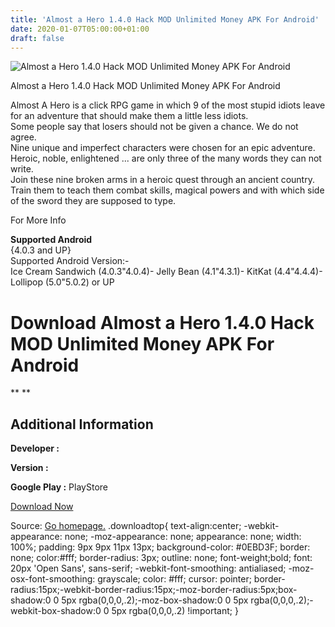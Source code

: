 ```yaml
---
title: 'Almost a Hero 1.4.0 Hack MOD Unlimited Money APK For Android'
date: 2020-01-07T05:00:00+01:00
draft: false
---
```


![Almost a Hero 1.4.0 Hack MOD Unlimited Money APK For Android](https://i0.wp.com/apkhome.net/wp-content/uploads/2017/05/Almost-a-Hero-1.4.0.png "Almost a Hero 1.4.0 Hack MOD Unlimited Money APK For Android")

  

Almost a Hero 1.4.0 Hack MOD Unlimited Money APK For Android

Almost A Hero is a click RPG game in which 9 of the most stupid idiots leave for an adventure that should make them a little less idiots.  
Some people say that losers should not be given a chance. We do not agree.  
Nine unique and imperfect characters were chosen for an epic adventure. Heroic, noble, enlightened ... are only three of the many words they can not write.  
Join these nine broken arms in a heroic quest through an ancient country. Train them to teach them combat skills, magical powers and with which side of the sword they are supposed to type.

For More Info

**Supported Android**  
{4.0.3 and UP}  
Supported Android Version:-  
Ice Cream Sandwich (4.0.3"4.0.4)- Jelly Bean (4.1"4.3.1)- KitKat (4.4"4.4.4)- Lollipop (5.0"5.0.2) or UP

Download Almost a Hero 1.4.0 Hack MOD Unlimited Money APK For Android
=====================================================================

** **

Additional Information
----------------------

**Developer :**

**Version :**

**Google Play :** PlayStore

  

[Download Now](https://store4app.co/post/almost-a-hero-1-4-0-hack-mod-unlimited-money-apk-for-android_1573671894)

  
Source: [Go homepage.](https://store4app.co/post/almost-a-hero-1-4-0-hack-mod-unlimited-money-apk-for-android_1573671894) .downloadtop{ text-align:center; -webkit-appearance: none; -moz-appearance: none; appearance: none; width: 100%; padding: 9px 9px 11px 13px; background-color: #0EBD3F; border: none; color:#fff; border-radius: 3px; outline: none; font-weight;bold; font: 20px 'Open Sans', sans-serif; -webkit-font-smoothing: antialiased; -moz-osx-font-smoothing: grayscale; color: #fff; cursor: pointer; border-radius:15px;-webkit-border-radius:15px;-moz-border-radius:5px;box-shadow:0 0 5px rgba(0,0,0,.2);-moz-box-shadow:0 0 5px rgba(0,0,0,.2);-webkit-box-shadow:0 0 5px rgba(0,0,0,.2) !important; }